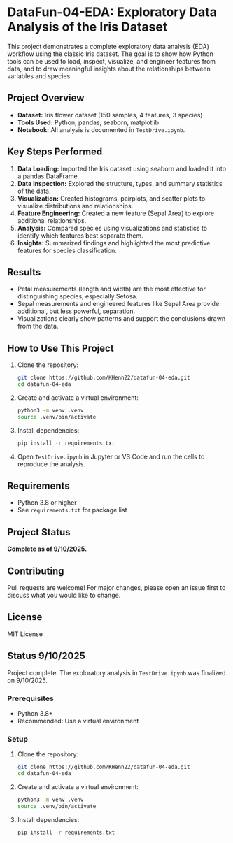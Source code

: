 
# DataFun-04-EDA: Exploratory Data Analysis of the Iris Dataset

This project demonstrates a complete exploratory data analysis (EDA) workflow using the classic Iris dataset. The goal is to show how Python tools can be used to load, inspect, visualize, and engineer features from data, and to draw meaningful insights about the relationships between variables and species.

## Project Overview
- **Dataset:** Iris flower dataset (150 samples, 4 features, 3 species)
- **Tools Used:** Python, pandas, seaborn, matplotlib
- **Notebook:** All analysis is documented in `TestDrive.ipynb`.

## Key Steps Performed
1. **Data Loading:** Imported the Iris dataset using seaborn and loaded it into a pandas DataFrame.
2. **Data Inspection:** Explored the structure, types, and summary statistics of the data.
3. **Visualization:** Created histograms, pairplots, and scatter plots to visualize distributions and relationships.
4. **Feature Engineering:** Created a new feature (Sepal Area) to explore additional relationships.
5. **Analysis:** Compared species using visualizations and statistics to identify which features best separate them.
6. **Insights:** Summarized findings and highlighted the most predictive features for species classification.

## Results
- Petal measurements (length and width) are the most effective for distinguishing species, especially Setosa.
- Sepal measurements and engineered features like Sepal Area provide additional, but less powerful, separation.
- Visualizations clearly show patterns and support the conclusions drawn from the data.

## How to Use This Project
1. Clone the repository:
	```bash
	git clone https://github.com/KHenn22/datafun-04-eda.git
	cd datafun-04-eda
	```
2. Create and activate a virtual environment:
	```bash
	python3 -m venv .venv
	source .venv/bin/activate
	```
3. Install dependencies:
	```bash
	pip install -r requirements.txt
	```
4. Open `TestDrive.ipynb` in Jupyter or VS Code and run the cells to reproduce the analysis.

## Requirements
- Python 3.8 or higher
- See `requirements.txt` for package list

## Project Status
**Complete as of 9/10/2025.**

## Contributing
Pull requests are welcome! For major changes, please open an issue first to discuss what you would like to change.

## License
MIT License


## Status 9/10/2025
Project complete. The exploratory analysis in `TestDrive.ipynb` was finalized on 9/10/2025.

### Prerequisites
- Python 3.8+
- Recommended: Use a virtual environment

### Setup
1. Clone the repository:
	```bash
	git clone https://github.com/KHenn22/datafun-04-eda.git
	cd datafun-04-eda
	```
2. Create and activate a virtual environment:
	```bash
	python3 -m venv .venv
	source .venv/bin/activate
	```
3. Install dependencies:
	```bash
	pip install -r requirements.txt
	```
